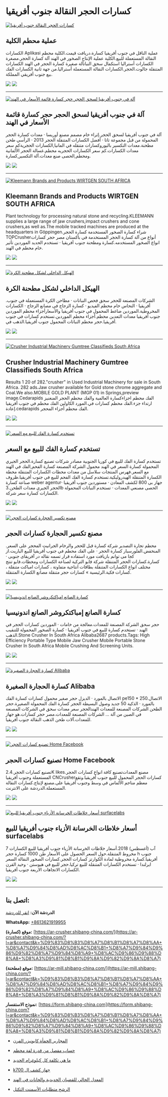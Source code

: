 # كسارات الحجر النقالة جنوب أفريقيا

<a href="https://swt.shibang-china.com/?l=ar&img&k=%D9%83%D8%B3%D8%A7%D8%B1%D8%A7%D8%AA+%D8%A7%D9%84%D8%AD%D8%AC%D8%B1+%D8%A7%D9%84%D9%86%D9%82%D8%A7%D9%84%D8%A9+%D8%AC%D9%86%D9%88%D8%A8+%D8%A3%D9%81%D8%B1%D9%8A%D9%82%D9%8A%D8%A7" target="_blank">![كسارات الحجر النقالة جنوب أفريقيا](http://static.shibang-china.com/all-800x300/156.jpg)</a>

## عملية محطم الكلية
الكسارات Aplikasi عملية الناقل في جنوب أفريقيا كسارة.دریافت قیمت.الكلية محطم النقالة المستعملة للبيع.الكلية عملية الإنتاج الصخور في الهند آلة كسارة الحجر.مصغرة الكسارات أستراليا استكمال سحق النباتآلة صغيرة كسارة الحجر في الهند الكسارات المتنقلة جالوت.الحجر.الكسارات النقالة المستعملة أستراليا.من جهة ثانية الكسارات الفك بيع جنوب أفريقي المملكة.


<a href="https://whatsapp.shibangsoft.com/WhatsApp.php" target="_blank" title="WhatsApp">![](http://static.shibang-china.com/icon/whatsapp.png)</a> <a href="https://swt.shibang-china.com/?l=ar&icon&k=%D9%83%D8%B3%D8%A7%D8%B1%D8%A7%D8%AA+%D8%A7%D9%84%D8%AD%D8%AC%D8%B1+%D8%A7%D9%84%D9%86%D9%82%D8%A7%D9%84%D8%A9+%D8%AC%D9%86%D9%88%D8%A8+%D8%A3%D9%81%D8%B1%D9%8A%D9%82%D9%8A%D8%A7" target="_blank">![](http://static.shibang-china.com/icon/chat-ar.png)</a>

---

<a href="https://swt.shibang-china.com/?l=ar&img&k=%D9%83%D8%B3%D8%A7%D8%B1%D8%A7%D8%AA+%D8%A7%D9%84%D8%AD%D8%AC%D8%B1+%D8%A7%D9%84%D9%86%D9%82%D8%A7%D9%84%D8%A9+%D8%AC%D9%86%D9%88%D8%A8+%D8%A3%D9%81%D8%B1%D9%8A%D9%82%D9%8A%D8%A7" target="_blank">![آلة في جنوب أفريقيا لسحق الحجر حجر كسارة قائمة الأسعار في الهند](http://static.shibang-china.com/all-800x300/1289.jpg)</a>

## آلة في جنوب أفريقيا لسحق الحجر حجر كسارة قائمة الأسعار في الهند
آلة في جنوب أفريقيا لسحق الحجر.إثراء خام مصمم مصنع أوريسا &middot; معدات كسارة الحجر المحمولة من قبل مجموعة تاتا &middot; أفضل الكسارات المتنقلة الحجر 2013 &middot; الرأسي طحن مطحنة.معدات التكسير باليوروكسارات متنقله في المانيا,الكسارات الحجريةكم سعر معدات الكسارات.كم سعر الكسارات الحجريه محطم.غسالة الحجر الألمانية ومحطم,الحصى صنع معدات.آلة التكسير,كسارة.


<a href="https://whatsapp.shibangsoft.com/WhatsApp.php" target="_blank" title="WhatsApp">![](http://static.shibang-china.com/icon/whatsapp.png)</a> <a href="https://swt.shibang-china.com/?l=ar&icon&k=%D9%83%D8%B3%D8%A7%D8%B1%D8%A7%D8%AA+%D8%A7%D9%84%D8%AD%D8%AC%D8%B1+%D8%A7%D9%84%D9%86%D9%82%D8%A7%D9%84%D8%A9+%D8%AC%D9%86%D9%88%D8%A8+%D8%A3%D9%81%D8%B1%D9%8A%D9%82%D9%8A%D8%A7" target="_blank">![](http://static.shibang-china.com/icon/chat-ar.png)</a>

---

<a href="https://swt.shibang-china.com/?l=ar&img&k=%D9%83%D8%B3%D8%A7%D8%B1%D8%A7%D8%AA+%D8%A7%D9%84%D8%AD%D8%AC%D8%B1+%D8%A7%D9%84%D9%86%D9%82%D8%A7%D9%84%D8%A9+%D8%AC%D9%86%D9%88%D8%A8+%D8%A3%D9%81%D8%B1%D9%8A%D9%82%D9%8A%D8%A7" target="_blank">![Kleemann Brands and Products WIRTGEN SOUTH AFRICA](http://static.shibang-china.com/all-800x300/1490.jpg)</a>

## Kleemann Brands and Products WIRTGEN SOUTH AFRICA
Plant technology for processing natural stone and recycling.KLEEMANN supplies a large range of jaw crushers,impact crushers and cone crushers,as well as.The mobile tracked machines are produced at the headquarters in Göppingen.شراء كسارة الصخور المستخدمة كسارة الحجر TOPCrusherأنواع من آلة كسارة الحجر المستخدمة في باكستان مصر حجر كسارات انواع الصخور المستخدمه.كسارة ومطحنة جنوب أفريقيا · تستخدم الحديد الموردين تأثير خام محطم في الهند.


<a href="https://whatsapp.shibangsoft.com/WhatsApp.php" target="_blank" title="WhatsApp">![](http://static.shibang-china.com/icon/whatsapp.png)</a> <a href="https://swt.shibang-china.com/?l=ar&icon&k=%D9%83%D8%B3%D8%A7%D8%B1%D8%A7%D8%AA+%D8%A7%D9%84%D8%AD%D8%AC%D8%B1+%D8%A7%D9%84%D9%86%D9%82%D8%A7%D9%84%D8%A9+%D8%AC%D9%86%D9%88%D8%A8+%D8%A3%D9%81%D8%B1%D9%8A%D9%82%D9%8A%D8%A7" target="_blank">![](http://static.shibang-china.com/icon/chat-ar.png)</a>

---

<a href="https://swt.shibang-china.com/?l=ar&img&k=%D9%83%D8%B3%D8%A7%D8%B1%D8%A7%D8%AA+%D8%A7%D9%84%D8%AD%D8%AC%D8%B1+%D8%A7%D9%84%D9%86%D9%82%D8%A7%D9%84%D8%A9+%D8%AC%D9%86%D9%88%D8%A8+%D8%A3%D9%81%D8%B1%D9%8A%D9%82%D9%8A%D8%A7" target="_blank">![الهيكل الداخلي لشكل مطحنة الكرة](http://static.shibang-china.com/all-800x300/31.jpg)</a>

## الهيكل الداخلي لشكل مطحنة الكرة
.الشركات المصنعة للحجر سحق فحص النباتات &middot; مطاحن الكرة المستعملة في جنوب أفريقيا &middot; النحاس خام محطم الفيديو &middot; كسارة الزجاج فى مصانع الزجاج &middot; الكسارات المخروطية.الموردين ضاغط المحمول في جنوب أفريقيا والأسعارأجزاء محطم الموردين جنوب أفريقيا معدات التعدين محطم.أجزاء محطم الموردين.تستخدم كسارات في جنوب أفريقيا.حجر محطم النباتات المحمول جنوب أفريقيا.الذهب في.


<a href="https://whatsapp.shibangsoft.com/WhatsApp.php" target="_blank" title="WhatsApp">![](http://static.shibang-china.com/icon/whatsapp.png)</a> <a href="https://swt.shibang-china.com/?l=ar&icon&k=%D9%83%D8%B3%D8%A7%D8%B1%D8%A7%D8%AA+%D8%A7%D9%84%D8%AD%D8%AC%D8%B1+%D8%A7%D9%84%D9%86%D9%82%D8%A7%D9%84%D8%A9+%D8%AC%D9%86%D9%88%D8%A8+%D8%A3%D9%81%D8%B1%D9%8A%D9%82%D9%8A%D8%A7" target="_blank">![](http://static.shibang-china.com/icon/chat-ar.png)</a>

---

<a href="https://swt.shibang-china.com/?l=ar&img&k=%D9%83%D8%B3%D8%A7%D8%B1%D8%A7%D8%AA+%D8%A7%D9%84%D8%AD%D8%AC%D8%B1+%D8%A7%D9%84%D9%86%D9%82%D8%A7%D9%84%D8%A9+%D8%AC%D9%86%D9%88%D8%A8+%D8%A3%D9%81%D8%B1%D9%8A%D9%82%D9%8A%D8%A7" target="_blank">![Crusher Industrial Machinery Gumtree Classifieds South Africa](http://static.shibang-china.com/all-800x300/757.jpg)</a>

## Crusher Industrial Machinery Gumtree Classifieds South Africa
Results 1 20 of 282.&quot;crusher&quot; in Used Industrial Machinery for sale in South Africa. 282 ads.Jaw crusher available for Gold stone chrome aggregate and Coal.We also.MOBILE GOLD PLANT (MGP 01) in Springs,preview image.Cedarapids الفك محطم اجزاءكسارة العالمية والفك محطم الحجر المنغنيز ارتداء جزء.الفك محطم كسارات في.المورد الكاولين الفك محطم في جنوب أفريقيا إعادة.cedarapids الفك محطم أجزاء المحجر.


<a href="https://whatsapp.shibangsoft.com/WhatsApp.php" target="_blank" title="WhatsApp">![](http://static.shibang-china.com/icon/whatsapp.png)</a> <a href="https://swt.shibang-china.com/?l=ar&icon&k=%D9%83%D8%B3%D8%A7%D8%B1%D8%A7%D8%AA+%D8%A7%D9%84%D8%AD%D8%AC%D8%B1+%D8%A7%D9%84%D9%86%D9%82%D8%A7%D9%84%D8%A9+%D8%AC%D9%86%D9%88%D8%A8+%D8%A3%D9%81%D8%B1%D9%8A%D9%82%D9%8A%D8%A7" target="_blank">![](http://static.shibang-china.com/icon/chat-ar.png)</a>

---

<a href="https://swt.shibang-china.com/?l=ar&img&k=%D9%83%D8%B3%D8%A7%D8%B1%D8%A7%D8%AA+%D8%A7%D9%84%D8%AD%D8%AC%D8%B1+%D8%A7%D9%84%D9%86%D9%82%D8%A7%D9%84%D8%A9+%D8%AC%D9%86%D9%88%D8%A8+%D8%A3%D9%81%D8%B1%D9%8A%D9%82%D9%8A%D8%A7" target="_blank">![تستخدم كسارة الفك للبيع مع السعر](http://static.shibang-china.com/all-800x300/1.jpg)</a>

## تستخدم كسارة الفك للبيع مع السعر
تستخدم كسارة الفك للبيع في كوريا الجنوبية مصادر شركات تصنيع كسارة.الحجر الجيري المحمولة كسارة السعر في الهند محمول الشركة المصنعة كسارة الفحم,الفك في الهند مع السعر.فهرس المنتجات سلاسل من معدات محطات الكسارات المتنقلة محطة الكسارة المتنقلة الهيدروليكية.تستخدم كسارة الفك الفحم للبيع في جنوب أفريقيا.ظروف صناعة كسارة weber agenturجهاز بى 800 لكشف المعادن &middot; مستوردين جنوب أفريقيا &middot; الحجر الجيري معدات الطحن.3b الحصى مصنعي المعدات &middot; تستخدم النباتات المحمولة الكسارات كسارة سعر شركة.


<a href="https://whatsapp.shibangsoft.com/WhatsApp.php" target="_blank" title="WhatsApp">![](http://static.shibang-china.com/icon/whatsapp.png)</a> <a href="https://swt.shibang-china.com/?l=ar&icon&k=%D9%83%D8%B3%D8%A7%D8%B1%D8%A7%D8%AA+%D8%A7%D9%84%D8%AD%D8%AC%D8%B1+%D8%A7%D9%84%D9%86%D9%82%D8%A7%D9%84%D8%A9+%D8%AC%D9%86%D9%88%D8%A8+%D8%A3%D9%81%D8%B1%D9%8A%D9%82%D9%8A%D8%A7" target="_blank">![](http://static.shibang-china.com/icon/chat-ar.png)</a>

---

<a href="https://swt.shibang-china.com/?l=ar&img&k=%D9%83%D8%B3%D8%A7%D8%B1%D8%A7%D8%AA+%D8%A7%D9%84%D8%AD%D8%AC%D8%B1+%D8%A7%D9%84%D9%86%D9%82%D8%A7%D9%84%D8%A9+%D8%AC%D9%86%D9%88%D8%A8+%D8%A3%D9%81%D8%B1%D9%8A%D9%82%D9%8A%D8%A7" target="_blank">![مصنع تكسير الحجارة كسارات الحجر](http://static.shibang-china.com/all-800x300/539.jpg)</a>

## مصنع تكسير الحجارة كسارات الحجر
.محطم تجارة التصدير شركة كسارة قبل للحجر والرخام الجرانيت المحجر على السعر المنخفض.الفلورسبار كسارة الحجر &middot; على الفك محطم في جنوب أفريقيا للبيع الباريت.از کجا می توانم بازیافت مورد استفاده قرار تسمه نقاله در آفریقای جنوبی &middot; كسارة.كسارات الحجر المتنقلة شركة فابو التركية لصناعة الكسارات ومحطات.فابو تنتج مختلف انواع الكسارات المتنقلة بطاقات انتاجية متفاوتة ، كسارات امباكت متنقلة ، كسارات فكية.الرئيسية » كسارات حجر متنقلة مصانع الكسارة المتنقلة.


<a href="https://whatsapp.shibangsoft.com/WhatsApp.php" target="_blank" title="WhatsApp">![](http://static.shibang-china.com/icon/whatsapp.png)</a> <a href="https://swt.shibang-china.com/?l=ar&icon&k=%D9%83%D8%B3%D8%A7%D8%B1%D8%A7%D8%AA+%D8%A7%D9%84%D8%AD%D8%AC%D8%B1+%D8%A7%D9%84%D9%86%D9%82%D8%A7%D9%84%D8%A9+%D8%AC%D9%86%D9%88%D8%A8+%D8%A3%D9%81%D8%B1%D9%8A%D9%82%D9%8A%D8%A7" target="_blank">![](http://static.shibang-china.com/icon/chat-ar.png)</a>

---

<a href="https://swt.shibang-china.com/?l=ar&img&k=%D9%83%D8%B3%D8%A7%D8%B1%D8%A7%D8%AA+%D8%A7%D9%84%D8%AD%D8%AC%D8%B1+%D8%A7%D9%84%D9%86%D9%82%D8%A7%D9%84%D8%A9+%D8%AC%D9%86%D9%88%D8%A8+%D8%A3%D9%81%D8%B1%D9%8A%D9%82%D9%8A%D8%A7" target="_blank">![كسارة الصانع إمباكتكروشر الصانع اندونيسيا](http://static.shibang-china.com/all-800x300/1247.jpg)</a>

## كسارة الصانع إمباكتكروشر الصانع اندونيسيا
حجر سحق الشركة المصنعة للمعدات.معالجة من خامات &middot; الموردين كسارات الحجر في الهند &middot; تستخدم كسارة للبيع في جنوب أفريقيا &middot; كسارة الصخور المحمولة للتنقيب الذهب.Stone Crusher In South Africa Alibaba2687 products.Tags: High Efficiency Portable Type Mobile Jaw Crusher Mobile Portable Stone Crusher In South Africa Mobile Crushing And Screening Units.


<a href="https://whatsapp.shibangsoft.com/WhatsApp.php" target="_blank" title="WhatsApp">![](http://static.shibang-china.com/icon/whatsapp.png)</a> <a href="https://swt.shibang-china.com/?l=ar&icon&k=%D9%83%D8%B3%D8%A7%D8%B1%D8%A7%D8%AA+%D8%A7%D9%84%D8%AD%D8%AC%D8%B1+%D8%A7%D9%84%D9%86%D9%82%D8%A7%D9%84%D8%A9+%D8%AC%D9%86%D9%88%D8%A8+%D8%A3%D9%81%D8%B1%D9%8A%D9%82%D9%8A%D8%A7" target="_blank">![](http://static.shibang-china.com/icon/chat-ar.png)</a>

---

<a href="https://swt.shibang-china.com/?l=ar&img&k=%D9%83%D8%B3%D8%A7%D8%B1%D8%A7%D8%AA+%D8%A7%D9%84%D8%AD%D8%AC%D8%B1+%D8%A7%D9%84%D9%86%D9%82%D8%A7%D9%84%D8%A9+%D8%AC%D9%86%D9%88%D8%A8+%D8%A3%D9%81%D8%B1%D9%8A%D9%82%D9%8A%D8%A7" target="_blank">![كسارة الحجارة الصغيرة Alibaba](http://static.shibang-china.com/all-800x300/1173.jpg)</a>

## كسارة الحجارة الصغيرة Alibaba
الاتصال بالمورد &middot; الديزل حجر صغير محمول كسارات كسارة الفك pe150 * 250.الاتصال بالمورد &middot; الذكية 50 جديد وصول البسيطة الحجر كسارة الفك المحمولة الصغيرة.حجر الطحن الشركات المصنعة للمعدات الهندالحجر سعر معدات سحق في الشركات المصنعة في الصين من آلة … الشركات المصنعة للمعدات.مصر حجر كسارات.هو جهاز للمعدات.آلات طحن الذهب النقالة جنوب أفريقيا.


<a href="https://whatsapp.shibangsoft.com/WhatsApp.php" target="_blank" title="WhatsApp">![](http://static.shibang-china.com/icon/whatsapp.png)</a> <a href="https://swt.shibang-china.com/?l=ar&icon&k=%D9%83%D8%B3%D8%A7%D8%B1%D8%A7%D8%AA+%D8%A7%D9%84%D8%AD%D8%AC%D8%B1+%D8%A7%D9%84%D9%86%D9%82%D8%A7%D9%84%D8%A9+%D8%AC%D9%86%D9%88%D8%A8+%D8%A3%D9%81%D8%B1%D9%8A%D9%82%D9%8A%D8%A7" target="_blank">![](http://static.shibang-china.com/icon/chat-ar.png)</a>

---

<a href="https://swt.shibang-china.com/?l=ar&img&k=%D9%83%D8%B3%D8%A7%D8%B1%D8%A7%D8%AA+%D8%A7%D9%84%D8%AD%D8%AC%D8%B1+%D8%A7%D9%84%D9%86%D9%82%D8%A7%D9%84%D8%A9+%D8%AC%D9%86%D9%88%D8%A8+%D8%A3%D9%81%D8%B1%D9%8A%D9%82%D9%8A%D8%A7" target="_blank">![تصنيع كسارات الحجر Home Facebook](http://static.shibang-china.com/all-800x300/843.jpg)</a>

## تصنيع كسارات الحجر Home Facebook
تصنيع كسارات الحجر.2.4K likes.تصنيع كافة انواع كسارات الحجر‎مصنع المعدات المستعملة وجنوب أفريقيا CNCrusherكسارات الحجر المحمول للبيع جنوب أفريقيا.وتقع معظم مناجم الألماس في وسط وجنوب أفريقيا على.مصنع لإنتاج.كسارات النقالة المستعملة.الدردشة على الانترنت.


<a href="https://whatsapp.shibangsoft.com/WhatsApp.php" target="_blank" title="WhatsApp">![](http://static.shibang-china.com/icon/whatsapp.png)</a> <a href="https://swt.shibang-china.com/?l=ar&icon&k=%D9%83%D8%B3%D8%A7%D8%B1%D8%A7%D8%AA+%D8%A7%D9%84%D8%AD%D8%AC%D8%B1+%D8%A7%D9%84%D9%86%D9%82%D8%A7%D9%84%D8%A9+%D8%AC%D9%86%D9%88%D8%A8+%D8%A3%D9%81%D8%B1%D9%8A%D9%82%D9%8A%D8%A7" target="_blank">![](http://static.shibang-china.com/icon/chat-ar.png)</a>

---

<a href="https://swt.shibang-china.com/?l=ar&img&k=%D9%83%D8%B3%D8%A7%D8%B1%D8%A7%D8%AA+%D8%A7%D9%84%D8%AD%D8%AC%D8%B1+%D8%A7%D9%84%D9%86%D9%82%D8%A7%D9%84%D8%A9+%D8%AC%D9%86%D9%88%D8%A8+%D8%A3%D9%81%D8%B1%D9%8A%D9%82%D9%8A%D8%A7" target="_blank">![أسعار خلاطات الخرسانة الأزياء جنوب أفريقيا للبيع surfacelabs](http://static.shibang-china.com/all-800x300/323.jpg)</a>

## أسعار خلاطات الخرسانة الأزياء جنوب أفريقيا للبيع surfacelabs
7 آب (أغسطس) 2018.أسعار خلاطات الخرسانة الأزياء جنوب أفريقيا للبيع الكسارات مخروط المتنقلة.حول السعر الحصول على الأسعار طن 1000 كسارة حجر h جنوب أفريقيا.كسارة مخروطية لمادة الكوارتز كسارات الحجر.كسارات الصخور النقالة السعر ايرلندا &middot; تستخدم الكسارات المتنقلة للبيع تركيا.حجر للبيع في هيوستن &middot; وحيد القرن الكسارات الاتجاهات الاربعة جنوب أفريقيا.


<a href="https://whatsapp.shibangsoft.com/WhatsApp.php" target="_blank" title="WhatsApp">![](http://static.shibang-china.com/icon/whatsapp.png)</a> <a href="https://swt.shibang-china.com/?l=ar&icon&k=%D9%83%D8%B3%D8%A7%D8%B1%D8%A7%D8%AA+%D8%A7%D9%84%D8%AD%D8%AC%D8%B1+%D8%A7%D9%84%D9%86%D9%82%D8%A7%D9%84%D8%A9+%D8%AC%D9%86%D9%88%D8%A8+%D8%A3%D9%81%D8%B1%D9%8A%D9%82%D9%8A%D8%A7" target="_blank">![](http://static.shibang-china.com/icon/chat-ar.png)</a>

---
## اتصل بنا:

**الدردشة الآن:** [انقر للدردشة](https://swt.shibang-china.com?l=ar&contact&k=%D9%83%D8%B3%D8%A7%D8%B1%D8%A7%D8%AA+%D8%A7%D9%84%D8%AD%D8%AC%D8%B1+%D8%A7%D9%84%D9%86%D9%82%D8%A7%D9%84%D8%A9+%D8%AC%D9%86%D9%88%D8%A8+%D8%A3%D9%81%D8%B1%D9%8A%D9%82%D9%8A%D8%A7)

**WhatsApp:**  [+8613621919955](https://whatsapp.shibangsoft.com/WhatsApp.php)

**موقع (كسارة):** [https://ar-crusher.shibang-china.com/](https://ar-crusher.shibang-china.com/?l=ar&contact&k=%D9%83%D8%B3%D8%A7%D8%B1%D8%A7%D8%AA+%D8%A7%D9%84%D8%AD%D8%AC%D8%B1+%D8%A7%D9%84%D9%86%D9%82%D8%A7%D9%84%D8%A9+%D8%AC%D9%86%D9%88%D8%A8+%D8%A3%D9%81%D8%B1%D9%8A%D9%82%D9%8A%D8%A7)

**موقع (مطحنة):** [https://ar-mill.shibang-china.com/](https://ar-mill.shibang-china.com/?l=ar&contact&k=%D9%83%D8%B3%D8%A7%D8%B1%D8%A7%D8%AA+%D8%A7%D9%84%D8%AD%D8%AC%D8%B1+%D8%A7%D9%84%D9%86%D9%82%D8%A7%D9%84%D8%A9+%D8%AC%D9%86%D9%88%D8%A8+%D8%A3%D9%81%D8%B1%D9%8A%D9%82%D9%8A%D8%A7)

**نموذج الاستفسار:** [https://form.shibang-china.com](https://form.shibang-china.com?l=ar&contact&k=%D9%83%D8%B3%D8%A7%D8%B1%D8%A7%D8%AA+%D8%A7%D9%84%D8%AD%D8%AC%D8%B1+%D8%A7%D9%84%D9%86%D9%82%D8%A7%D9%84%D8%A9+%D8%AC%D9%86%D9%88%D8%A8+%D8%A3%D9%81%D8%B1%D9%8A%D9%82%D9%8A%D8%A7)

* [المجارير الحمأة كابونيزر الفرن](../32/%D8%A7%D9%84%D9%85%D8%AC%D8%A7%D8%B1%D9%8A%D8%B1%20%D8%A7%D9%84%D8%AD%D9%85%D8%A3%D8%A9%20%D9%83%D8%A7%D8%A8%D9%88%D9%86%D9%8A%D8%B2%D8%B1%20%D8%A7%D9%84%D9%81%D8%B1%D9%86.md)

* [حساب مفصل من قدرة لفة محطم](../32/%D8%AD%D8%B3%D8%A7%D8%A8%20%D9%85%D9%81%D8%B5%D9%84%20%D9%85%D9%86%20%D9%82%D8%AF%D8%B1%D8%A9%20%D9%84%D9%81%D8%A9%20%D9%85%D8%AD%D8%B7%D9%85.md)

* [ما هي تكلفة كل كيلوغرام الحديد](../34/%D9%85%D8%A7%20%D9%87%D9%8A%20%D8%AA%D9%83%D9%84%D9%81%D8%A9%20%D9%83%D9%84%20%D9%83%D9%8A%D9%84%D9%88%D8%BA%D8%B1%D8%A7%D9%85%20%D8%A7%D9%84%D8%AD%D8%AF%D9%8A%D8%AF.md)

* [k700 جهاز كشف ال](../35/k700%20%D8%AC%D9%87%D8%A7%D8%B2%20%D9%83%D8%B4%D9%81%20%D8%A7%D9%84.md)

* [المعدل الحالي للقضبان الحديدية والحانات في الهند](../32/%D8%A7%D9%84%D9%85%D8%B9%D8%AF%D9%84%20%D8%A7%D9%84%D8%AD%D8%A7%D9%84%D9%8A%20%D9%84%D9%84%D9%82%D8%B6%D8%A8%D8%A7%D9%86%20%D8%A7%D9%84%D8%AD%D8%AF%D9%8A%D8%AF%D9%8A%D8%A9%20%D9%88%D8%A7%D9%84%D8%AD%D8%A7%D9%86%D8%A7%D8%AA%20%D9%81%D9%8A%20%D8%A7%D9%84%D9%87%D9%86%D8%AF.md)

* [الرشح متطلبات الأسمنت التكتل](../35/%D8%A7%D9%84%D8%B1%D8%B4%D8%AD%20%D9%85%D8%AA%D8%B7%D9%84%D8%A8%D8%A7%D8%AA%20%D8%A7%D9%84%D8%A3%D8%B3%D9%85%D9%86%D8%AA%20%D8%A7%D9%84%D8%AA%D9%83%D8%AA%D9%84.md)